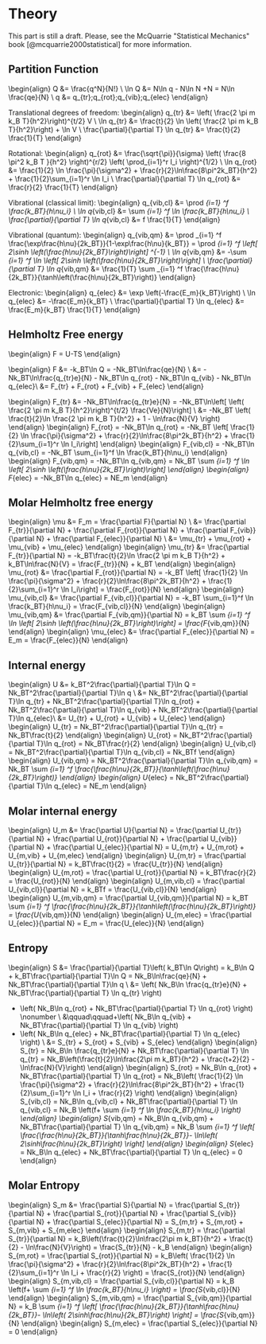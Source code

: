 
Theory
======

This part is still a draft. Please, see the McQuarrie "Statistical Mechanics" 
book [@mcquarrie2000statistical] for more information.

Partition Function
------------------


\begin{align}
Q &= \frac{q^N}{N!} \\
\ln Q &= N\ln q - N\ln N +N = N\ln \frac{qe}{N} \\
q &= q_{tr}\;q_{rot}\;q_{vib}\;q_{elec}
\end{align}

Translational degrees of freedom:
\begin{align}
q_{tr} &= \left( \frac{2 \pi m k_B T}{h^2}\right)^{t/2} V \\
\ln q_{tr} &= \frac{t}{2} \ln \left( \frac{2 \pi m k_B T}{h^2}\right) + \ln V \\
\frac{\partial}{\partial T} \ln q_{tr} &= \frac{t}{2} \frac{1}{T}
\end{align}

Rotational:
\begin{align}
q_{rot} &= \frac{\sqrt{\pi}}{\sigma} \left( \frac{8 \pi^2 k_B T }{h^2} \right)^{r/2} \left( \prod_{i=1}^r I_i \right)^{1/2} \\
\ln q_{rot} &= \frac{1}{2} \ln \frac{\pi}{\sigma^2} + \frac{r}{2}\ln\frac{8\pi^2k_BT}{h^2} + \frac{1}{2}\sum_{i=1}^r \ln I_i \\
\frac{\partial}{\partial T} \ln q_{rot} &= \frac{r}{2} \frac{1}{T}
\end{align}

Vibrational (classical limit):
\begin{align}
q_{vib,cl} &= \prod _{i=1} ^f \frac{k_BT}{h\nu_i} \\
\ln q_{vib,cl} &= \sum _{i=1} ^f \ln \frac{k_BT}{h\nu_i} \\
\frac{\partial}{\partial T} \ln q_{vib,cl} &= f \frac{1}{T}
\end{align}

Vibrational (quantum):
\begin{align}
q_{vib,qm} &= \prod _{i=1} ^f \frac{\exp\frac{h\nu}{2k_BT}}{1-\exp\frac{h\nu}{k_BT}} = \prod _{i=1} ^f \left[ 2\sinh \left(\frac{h\nu}{2k_BT}\right)\right] ^{-1} \\
\ln q_{vib,qm} &= -\sum _{i=1} ^f \ln \left[ 2\sinh \left(\frac{h\nu}{2k_BT}\right)\right] \\
\frac{\partial}{\partial T} \ln q_{vib,qm} &= \frac{1}{T} \sum _{i=1} ^f \frac{\frac{h\nu}{2k_BT}}{\tanh\left(\frac{h\nu}{2k_BT}\right)}
\end{align}

Electronic:
\begin{align}
q_{elec} &= \exp \left(-\frac{E_m}{k_BT}\right) \\
\ln q_{elec} &= -\frac{E_m}{k_BT} \\
\frac{\partial}{\partial T} \ln q_{elec} &= \frac{E_m}{k_BT} \frac{1}{T}
\end{align}


Helmholtz Free energy
----------------------

\begin{align}
F = U-TS
\end{align}

\begin{align}
F &= -k_BT\ln Q = -Nk_BT\ln\frac{qe}{N} \\
  &= -Nk_BT\ln\frac{q_{tr}e}{N} - Nk_BT\ln q_{rot} - Nk_BT\ln q_{vib} - Nk_BT\ln q_{elec}\\
  &= F_{tr} + F_{rot} + F_{vib} + F_{elec}
\end{align}

\begin{align}
F_{tr} &= -Nk_BT\ln\frac{q_{tr}e}{N} = -Nk_BT\ln\left[ \left( \frac{2 \pi m k_B T}{h^2}\right)^{t/2} \frac{Ve}{N}\right] \\
       &= -Nk_BT \left( \frac{t}{2}\ln \frac{2 \pi m k_B T}{h^2} + 1 - \ln\frac{N}{V} \right)
\end{align}
\begin{align}
F_{rot} = -Nk_BT\ln q_{rot} = -Nk_BT \left[ \frac{1}{2} \ln \frac{\pi}{\sigma^2} + \frac{r}{2}\ln\frac{8\pi^2k_BT}{h^2} + \frac{1}{2}\sum_{i=1}^r \ln I_i\right]
\end{align}
\begin{align}
F_{vib,cl} = -Nk_BT\ln q_{vib,cl} = -Nk_BT \sum_{i=1}^f \ln \frac{k_BT}{h\nu_i}
\end{align}
\begin{align}
F_{vib,qm} = -Nk_BT\ln q_{vib,qm} = Nk_BT \sum _{i=1} ^f \ln \left[ 2\sinh \left(\frac{h\nu}{2k_BT}\right)\right]
\end{align}
\begin{align}
F_{elec} = -Nk_BT\ln q_{elec} = NE_m
\end{align}


Molar Helmholtz free energy
---------------------------

\begin{align}
\mu &= F_m = \frac{\partial F}{\partial N} \\
    &= \frac{\partial F_{tr}}{\partial N} + \frac{\partial F_{rot}}{\partial N} + \frac{\partial F_{vib}}{\partial N} + \frac{\partial F_{elec}}{\partial N} \\
    &= \mu_{tr} + \mu_{rot} + \mu_{vib} + \mu_{elec}
\end{align}
\begin{align}
\mu_{tr} &= \frac{\partial F_{tr}}{\partial N} = -k_BT\frac{t}{2}\ln \frac{2 \pi m k_B T}{h^2} + k_BT\ln\frac{N}{V} = \frac{F_{tr}}{N} + k_BT
\end{align}
\begin{align}
\mu_{rot} &= \frac{\partial F_{rot}}{\partial N} = -k_BT \left[ \frac{1}{2} \ln \frac{\pi}{\sigma^2} + \frac{r}{2}\ln\frac{8\pi^2k_BT}{h^2} + \frac{1}{2}\sum_{i=1}^r \ln I_i\right] = \frac{F_{rot}}{N}
\end{align}
\begin{align}
\mu_{vib,cl} &= \frac{\partial F_{vib,cl}}{\partial N} = -k_BT \sum_{i=1}^f \ln \frac{k_BT}{h\nu_i} = \frac{F_{vib,cl}}{N}
\end{align}
\begin{align}
\mu_{vib,qm} &= \frac{\partial F_{vib,qm}}{\partial N} = k_BT \sum _{i=1} ^f \ln \left[ 2\sinh \left(\frac{h\nu}{2k_BT}\right)\right] = \frac{F_{vib,qm}}{N}
\end{align}
\begin{align}
\mu_{elec} &= \frac{\partial F_{elec}}{\partial N} = E_m = \frac{F_{elec}}{N}
\end{align}


Internal energy
------------------------
\begin{align}
U &= k_BT^2\frac{\partial}{\partial T}\ln Q = Nk_BT^2\frac{\partial}{\partial T}\ln q \\
  &= Nk_BT^2\frac{\partial}{\partial T}\ln q_{tr} + Nk_BT^2\frac{\partial}{\partial T}\ln q_{rot} + Nk_BT^2\frac{\partial}{\partial T}\ln q_{vib} + Nk_BT^2\frac{\partial}{\partial T}\ln q_{elec}\\
  &= U_{tr} + U_{rot} + U_{vib} + U_{elec}
\end{align}
\begin{align}
U_{tr} = Nk_BT^2\frac{\partial}{\partial T}\ln q_{tr} = Nk_BT\frac{t}{2}
\end{align}
\begin{align}
U_{rot} = Nk_BT^2\frac{\partial}{\partial T}\ln q_{rot} = Nk_BT\frac{r}{2}
\end{align}
\begin{align}
U_{vib,cl} = Nk_BT^2\frac{\partial}{\partial T}\ln q_{vib,cl} = Nk_BTf
\end{align}
\begin{align}
U_{vib,qm} = Nk_BT^2\frac{\partial}{\partial T}\ln q_{vib,qm} = Nk_BT \sum _{i=1} ^f \frac{\frac{h\nu}{2k_BT}}{\tanh\left(\frac{h\nu}{2k_BT}\right)}
\end{align}
\begin{align}
U_{elec} = Nk_BT^2\frac{\partial}{\partial T}\ln q_{elec} = NE_m
\end{align}

Molar internal energy
---------------------

\begin{align}
U_m &= \frac{\partial U}{\partial N} = \frac{\partial U_{tr}}{\partial N} + \frac{\partial U_{rot}}{\partial N} + \frac{\partial U_{vib}}{\partial N} + \frac{\partial U_{elec}}{\partial N} = U_{m,tr} + U_{m,rot} + U_{m,vib} + U_{m,elec}
\end{align}
\begin{align}
U_{m,tr} = \frac{\partial U_{tr}}{\partial N} = k_BT\frac{t}{2} = \frac{U_{tr}}{N}
\end{align}
\begin{align}
U_{m,rot} = \frac{\partial U_{rot}}{\partial N} = k_BT\frac{r}{2} = \frac{U_{rot}}{N}
\end{align}
\begin{align}
U_{m,vib,cl} = \frac{\partial U_{vib,cl}}{\partial N} = k_BTf = \frac{U_{vib,cl}}{N}
\end{align}
\begin{align}
U_{m,vib,qm} = \frac{\partial U_{vib,qm}}{\partial N} = k_BT \sum _{i=1} ^f \frac{\frac{h\nu}{2k_BT}}{\tanh\left(\frac{h\nu}{2k_BT}\right)} = \frac{U_{vib,qm}}{N}
\end{align}
\begin{align}
U_{m,elec} = \frac{\partial U_{elec}}{\partial N} = E_m = \frac{U_{elec}}{N}
\end{align}


Entropy
----------------
\begin{align}
S &= \frac{\partial}{\partial T}\left( k_BT\ln Q\right) = k_B\ln Q + k_BT\frac{\partial}{\partial T}\ln Q = Nk_B\ln\frac{qe}{N} + Nk_BT\frac{\partial}{\partial T}\ln q \\
  &= \left( Nk_B\ln \frac{q_{tr}e}{N} + Nk_BT\frac{\partial}{\partial T} \ln q_{tr} \right) 
   + \left( Nk_B\ln q_{rot} + Nk_BT\frac{\partial}{\partial T} \ln q_{rot} \right)  \nonumber \\ 
   &\qquad\qquad+\left( Nk_B\ln q_{vib} + Nk_BT\frac{\partial}{\partial T} \ln q_{vib} \right) 
   + \left( Nk_B\ln q_{elec} + Nk_BT\frac{\partial}{\partial T} \ln q_{elec} \right) \\
  &= S_{tr} + S_{rot} + S_{vib} + S_{elec}
\end{align}
\begin{align}
S_{tr} = Nk_B\ln \frac{q_{tr}e}{N} + Nk_BT\frac{\partial}{\partial T} \ln q_{tr} = Nk_B\left(\frac{t}{2}\ln\frac{2\pi m k_BT}{h^2} + \frac{t+2}{2} - \ln\frac{N}{V}\right)
\end{align}
\begin{align}
S_{rot} = Nk_B\ln q_{rot} + Nk_BT\frac{\partial}{\partial T} \ln q_{rot} = Nk_B\left( \frac{1}{2} \ln \frac{\pi}{\sigma^2} + \frac{r}{2}\ln\frac{8\pi^2k_BT}{h^2} + \frac{1}{2}\sum_{i=1}^r \ln I_i + \frac{r}{2} \right)
\end{align}
\begin{align}
S_{vib,cl} = Nk_B\ln q_{vib,cl} + Nk_BT\frac{\partial}{\partial T} \ln q_{vib,cl} = Nk_B \left(f+ \sum _{i=1} ^f \ln \frac{k_BT}{h\nu_i} \right) 
\end{align}
\begin{align}
S_{vib,qm} = Nk_B\ln q_{vib,qm} + Nk_BT\frac{\partial}{\partial T} \ln q_{vib,qm} = Nk_B \sum _{i=1} ^f \left[ \frac{\frac{h\nu}{2k_BT}}{\tanh\frac{h\nu}{2k_BT}}- \ln\left( 2\sinh\frac{h\nu}{2k_BT}\right) \right]
\end{align}
\begin{align}
S_{elec} = Nk_B\ln q_{elec} + Nk_BT\frac{\partial}{\partial T} \ln q_{elec} = 0
\end{align}

Molar Entropy
-----------------------
\begin{align}
S_m &= \frac{\partial S}{\partial N} = \frac{\partial S_{tr}}{\partial N} + \frac{\partial S_{rot}}{\partial N} + \frac{\partial S_{vib}}{\partial N} + \frac{\partial S_{elec}}{\partial N} = S_{m,tr} + S_{m,rot} + S_{m,vib} + S_{m,elec}
\end{align}
\begin{align}
S_{m,tr} = \frac{\partial S_{tr}}{\partial N} = k_B\left(\frac{t}{2}\ln\frac{2\pi m k_BT}{h^2} + \frac{t}{2} - \ln\frac{N}{V}\right) = \frac{S_{tr}}{N} - k_B
\end{align}
\begin{align}
S_{m,rot} = \frac{\partial S_{rot}}{\partial N} = k_B\left( \frac{1}{2} \ln \frac{\pi}{\sigma^2} + \frac{r}{2}\ln\frac{8\pi^2k_BT}{h^2} + \frac{1}{2}\sum_{i=1}^r \ln I_i + \frac{r}{2} \right) = \frac{S_{rot}}{N}
\end{align}
\begin{align}
S_{m,vib,cl} = \frac{\partial S_{vib,cl}}{\partial N} = k_B \left(f+ \sum _{i=1} ^f \ln \frac{k_BT}{h\nu_i} \right) = \frac{S_{vib,cl}}{N}
\end{align}
\begin{align}
S_{m,vib,qm} = \frac{\partial S_{vib,qm}}{\partial N} = k_B \sum _{i=1} ^f \left[ \frac{\frac{h\nu}{2k_BT}}{\tanh\frac{h\nu}{2k_BT}}- \ln\left( 2\sinh\frac{h\nu}{2k_BT}\right) \right] = \frac{S_{vib,qm}}{N}
\end{align}
\begin{align}
S_{m,elec} = \frac{\partial S_{elec}}{\partial N} = 0
\end{align}

